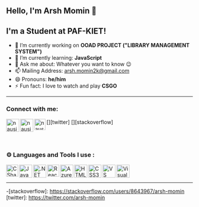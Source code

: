 

## Hello, I'm Arsh Momin 🤵

## I'm a Student at PAF-KIET!


- 🔭 I’m currently working on **OOAD PROJECT ("LIBRARY MANAGEMENT SYSTEM")**
- 🌱 I’m currently learning: **JavaScript**
- 💬 Ask me about: Whatever you want to know :wink:
- 📫 Mailing Address: arsh.momin2k@gmail.com
- 😄 Pronouns: **he/him**
- ⚡ Fun fact: I love to watch and play **CSGO**

---

###  Connect with me:
[<img align="left" alt="nausif | Twitter" width="35px" src="https://img.icons8.com/color/344/twitter--v1.png" />][twitter]
[<img align="left" alt="nausif | LinkedIn" width="35px" src="https://img.icons8.com/fluency/344/linkedin.png" />][linkedIn]
[<img align="left" alt="nausif | stackoverflow" width="30px" src="https://img.icons8.com/external-tal-revivo-color-tal-revivo/344/external-stack-overflow-is-a-question-and-answer-site-for-professional-logo-color-tal-revivo.png" />][stackoverflow]

<br/>
<br />



### ⚙ Languages and Tools I use :

<img align="left" alt="C Sharp" width="32px" src="https://cdn-icons-png.flaticon.com/512/6132/6132221.png" />
<img align="left" alt="JavaScript" width="35px" src="https://img.icons8.com/color/452/javascript--v1.png" />
<img align="left" alt=".NET" width="35px" src="https://img.icons8.com/external-tal-revivo-shadow-tal-revivo/452/external-net-or-dot-net-a-software-framework-developed-by-microsoft-logo-shadow-tal-revivo.png" />
<img align="left" alt="React" width="32px" src="https://img.icons8.com/external-tal-revivo-color-tal-revivo/344/external-react-a-javascript-library-for-building-user-interfaces-logo-color-tal-revivo.png" />
<img align="left" alt="Azure" width="35px" src="https://img.icons8.com/fluency/344/azure-1.png" />
<img align="left" alt="HTML5" width="35px" src="https://img.icons8.com/color/344/html-5--v1.png" />
<img align="left" alt="CSS3" width="35px" src="https://img.icons8.com/color/452/css3.png" />
<img align="left" alt="VS Code" width="35px" src="https://img.icons8.com/fluency/452/visual-studio-code-2019.png" />
<img align="left" alt="Visual Studio" width="35px" src="https://img.icons8.com/color/452/visual-studio--v2.png" />
<br/>

<br/>

---

[myprofile]: https://github.com/ArshMomin
[email]: arsh.momin2k@gmail.com
[linkedIn]: https://pk.linkedin.com/in/arsh-momin-098a7b214
-[stackoverflow]: https://stackoverflow.com/users/8643967/arsh-momin
[twitter]: https://twitter.com/arsh-momin
